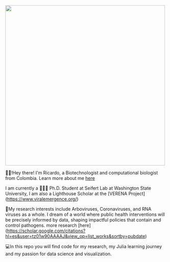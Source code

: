 
<img align="center" src="coding_video_AdobeExpress.gif" width="500">

👋🏽!Hey there! I'm Ricardo, a Biotechnologist and computational biologist from Colombia. Learn more about me [here](https://ricardorh96.github.io/ricardorivero-website/)

I am currently a 👨🏽‍🎓 Ph.D. Student at Seifert Lab at Washington State University, I am also a Lighthouse Scholar at the [VERENA Project] (https://www.viralemergence.org/)

🦠My research interests include Arboviruses, Coronaviruses, and RNA viruses as a whole. I dream of a world where public health interventions will be precisely informed by data, shaping impactful policies that contain and control pathogens.
more research [here] (https://scholar.google.com/citations?hl=es&user=tz01w90AAAAJ&view_op=list_works&sortby=pubdate)

💻In this repo you will find code for my research, my Julia learning journey and my passion for data science and visualization.

